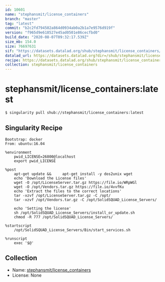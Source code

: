 ```yaml
---
id: 10601
name: "stephansmit/license_containers"
branch: "master"
tag: "latest"
commit: "b2c2fd794502a864d0934ab0a2b1a7e9576d919f"
version: "f965d9e618527e45ad0501e86cecfbd0"
build_date: "2020-08-07T09:32:17.539Z"
size_mb: 154.0
size: 76697631
sif: "https://datasets.datalad.org/shub/stephansmit/license_containers/latest/2020-08-07-b2c2fd79-f965d9e6/f965d9e618527e45ad0501e86cecfbd0.sif"
datalad_url: https://datasets.datalad.org?dir=/shub/stephansmit/license_containers/latest/2020-08-07-b2c2fd79-f965d9e6/
recipe: https://datasets.datalad.org/shub/stephansmit/license_containers/latest/2020-08-07-b2c2fd79-f965d9e6/Singularity
collection: stephansmit/license_containers
---
```


# stephansmit/license_containers:latest

```bash
$ singularity pull shub://stephansmit/license_containers:latest
```

## Singularity Recipe

```singularity
Bootstrap: docker
From: ubuntu:16.04

%environment
    pwid_LICENSE=26800@localhost
    export pwid_LICENSE

%post
    apt-get update &&     apt-get install -y dos2unix wget 
    echo 'Download the License files'
    wget -O /opt/LicenseServer.tar.gz https://file.io/WRpWGl
    wget -O /opt/Vendors.tar.gz https://file.io/4vvfKu
    echo 'Extract the files to the correct locations'
    tar -xzvf /opt/LicenseServer.tar.gz -C /opt/
    tar -xzvf /opt/Vendors.tar.gz -C /opt/SolidSQUAD_License_Servers/

    echo 'Setting the license'
    sh /opt/SolidSQUAD_License_Servers/install_or_update.sh
    chmod -R 777 /opt/SolidSQUAD_License_Servers/

%startscript
    /opt/SolidSQUAD_License_Servers/Bin/start_services.sh
   
%runscript
    exec '$@'
```

## Collection

 - Name: [stephansmit/license_containers](https://github.com/stephansmit/license_containers)
 - License: None

